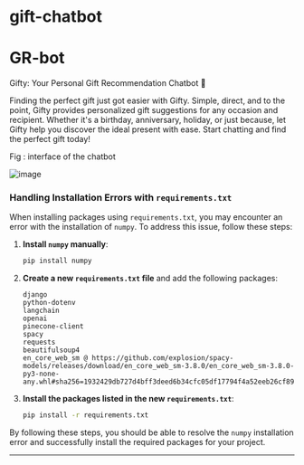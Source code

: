 # gift-chatbot

# GR-bot

Gifty: Your Personal Gift Recommendation Chatbot 🎁

Finding the perfect gift just got easier with Gifty. Simple, direct, and to the point, Gifty provides personalized gift suggestions for any occasion and recipient. Whether it's a birthday, anniversary, holiday, or just because, let Gifty help you discover the ideal present with ease. Start chatting and find the perfect gift today!


Fig : interface of the chatbot

![image](https://github.com/user-attachments/assets/a968df4b-c1e6-4753-a8fb-3b7c8c0ad8c9)

### Handling Installation Errors with `requirements.txt`

When installing packages using `requirements.txt`, you may encounter an error with the installation of `numpy`. To address this issue, follow these steps:

1. **Install `numpy` manually**:

   ```bash
   pip install numpy
   ```

2. **Create a new `requirements.txt` file** and add the following packages:

   ```
   django
   python-dotenv
   langchain
   openai
   pinecone-client
   spacy
   requests
   beautifulsoup4
   en_core_web_sm @ https://github.com/explosion/spacy-models/releases/download/en_core_web_sm-3.8.0/en_core_web_sm-3.8.0-py3-none-any.whl#sha256=1932429db727d4bff3deed6b34cfc05df17794f4a52eeb26cf8928f7c1a0fb85
   ```

3. **Install the packages listed in the new `requirements.txt`**:
   ```bash
   pip install -r requirements.txt
   ```

By following these steps, you should be able to resolve the `numpy` installation error and successfully install the required packages for your project.

---
